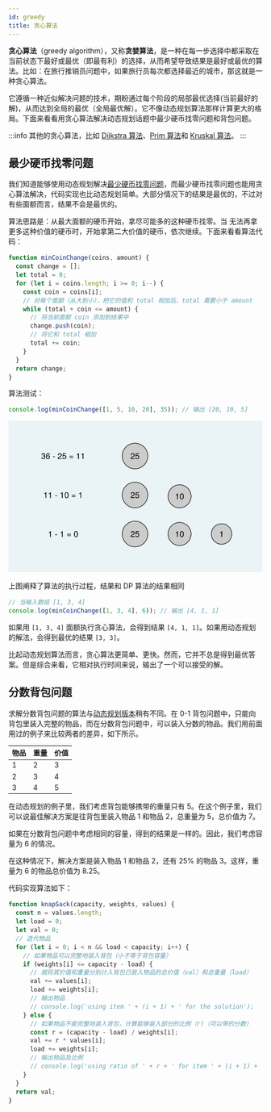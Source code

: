 ```yaml
---
id: greedy
title: 贪心算法
---
```


**贪心算法**（greedy algorithm），又称**贪婪算法**，是一种在每一步选择中都采取在当前状态下最好或最优（即最有利）的选择，从而希望导致结果是最好或最优的算法。比如：在旅行推销员问题中，如果旅行员每次都选择最近的城市，那这就是一种贪心算法。

它遵循一种近似解决问题的技术，期盼通过每个阶段的局部最优选择(当前最好的解)，从而达到全局的最优（全局最优解）。它不像动态规划算法那样计算更大的格局。下面来看看用贪心算法解决动态规划话题中最少硬币找零问题和背包问题。

:::info
其他的贪心算法，比如 [Dijkstra 算法](../data-structure/graph.md#dijkstra-算法)、[Prim 算法](../data-structure/graph.md#prim-算法)和 [Kruskal 算法](../data-structure/graph.md#kruskal-算法)。
:::

## 最少硬币找零问题

我们知道能够使用动态规划解决[最少硬币找零问题](./dp.md#最少硬币找零问题)，而最少硬币找零问题也能用贪心算法解决，代码实现也比动态规划简单。大部分情况下的结果是最优的，不过对有些面额而言，结果不会是最优的。

算法思路是：从最大面额的硬币开始，拿尽可能多的这种硬币找零。当 无法再拿更多这种价值的硬币时，开始拿第二大价值的硬币，依次继续。下面来看看算法代码：

```js
function minCoinChange(coins, amount) {
  const change = [];
  let total = 0;
  for (let i = coins.length; i >= 0; i--) {
    const coin = coins[i];
    // 对每个面额（从大到小），把它的值和 total 相加后，total 需要小于 amount
    while (total + coin <= amount) {
      // 将当前面额 coin 添加到结果中
      change.push(coin);
      // 将它和 total 相加
      total += coin;
    }
  }
  return change;
}
```

算法测试：

```js
console.log(minCoinChange([1, 5, 10, 20], 35)); // 输出 [20, 10, 5]
```

![最少硬币找零问题](/img/greedy-min-coin-change.svg)

上图阐释了算法的执行过程，结果和 DP 算法的结果相同

```js
// 当输入数组 [1, 3, 4]
console.log(minCoinChange([1, 3, 4], 6)); // 输出 [4, 1, 1]
```

如果用 `[1, 3, 4]` 面额执行贪心算法，会得到结果 `[4, 1, 1]`。如果用动态规划的解法，会得到最优的结果 `[3, 3]`。

比起动态规划算法而言，贪心算法更简单、更快。然而，它并不总是得到最优答案。但是综合来看，它相对执行时间来说，输出了一个可以接受的解。

## 分数背包问题

求解分数背包问题的算法与[动态规划版本](./dp.md#背包问题)稍有不同。在 0-1 背包问题中，只能向背包里装入完整的物品，而在分数背包问题中，可以装入分数的物品。我们用前面用过的例子来比较两者的差异，如下所示。

| 物品 | 重量 | 价值 |
| ---- | ---- | ---- |
| 1    | 2    | 3    |
| 2    | 3    | 4    |
| 3    | 4    | 5    |

在动态规划的例子里，我们考虑背包能够携带的重量只有 5。在这个例子里，我们可以说最佳解决方案是往背包里装入物品 1 和物品 2，总重量为 5，总价值为 7。

如果在分数背包问题中考虑相同的容量，得到的结果是一样的。因此，我们考虑容量为 6 的情况。

在这种情况下，解决方案是装入物品 1 和物品 2，还有 25% 的物品 3。这样，重量为 6 的物品总价值为 8.25。

代码实现算法如下：

```js
function knapSack(capacity, weights, values) {
  const n = values.length;
  let load = 0;
  let val = 0;
  // 迭代物品
  for (let i = 0; i < n && load < capacity; i++) {
    // 如果物品可以完整地装入背包（小于等于背包容量）
    if (weights[i] <= capacity - load) {
      // 就将其价值和重量分别计入背包已装入物品的总价值（val）和总重量（load）
      val += values[i];
      load += weights[i];
      // 输出物品
      // console.log('using item ' + (i + 1) + ' for the solution');
    } else {
      // 如果物品不能完整地装入背包，计算能够装入部分的比例（r)（可以带的分数）
      const r = (capacity - load) / weights[i];
      val += r * values[i];
      load += weights[i];
      // 输出物品及比例
      // console.log('using ratio of ' + r + ' for item ' + (i + 1) + ' for the solution');
    }
  }
  return val;
}
```
